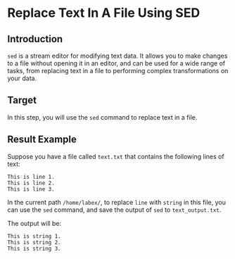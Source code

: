 # Replace Text In A File Using SED

## Introduction

`sed` is a stream editor for modifying text data. It allows you to make changes to a file without opening it in an editor, and can be used for a wide range of tasks, from replacing text in a file to performing complex transformations on your data.

## Target

In this step, you will use the `sed` command to replace text in a file.

## Result Example

Suppose you have a file called `text.txt` that contains the following lines of text:

```
This is line 1.
This is line 2.
This is line 3.
```

In the current path `/home/labex/`, to replace `line` with `string` in this file, you can use the `sed` command, and save the output of `sed` to `text_output.txt`.

The output will be:

```
This is string 1.
This is string 2.
This is string 3.
```
